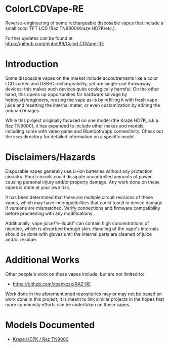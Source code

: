 # ColorLCDVape-RE
 Reverse-engineering of some rechargeable disposable vapes that include a small color TFT LCD (Raz TN9000/Kraze HD7K/etc.).
 
 Further updates can be found at https://github.com/ginbot86/ColorLCDVape-RE

# Introduction
Some disposable vapes on the market include accoutrements like a color LCD screen and USB-C rechargeability, yet are single-use throwaway devices; this makes such devices quite ecologically harmful. On the other hand, this opens up opportunities for hardware salvage by hobbyists/engineers, reusing the vape as-is by refilling it with fresh vape juice and resetting the internal meter, or even customization by editing the onboard images.

While this project originally focused on one model (the Kraze HD7K, a.k.a. Raz TN9000), it has expanded to include other makes and models, including some with video game and Bluetooth/app connectivity. Check out the `docs` directory for detailed information on a specific model.

# Disclaimers/Hazards

Disposable vapes generally use Li-ion batteries without any protection circuitry. Short circuits could dissipate uncontrolled amounts of power, causing personal injury and/or property damage. Any work done on these vapes is done at your own risk.

It has been determined that there are multiple circuit revisions of these vapes, which may have incompatibilities that could result in device damage if versions are mismatched. Verify connections and firmware compatibility before proceeding with any modifications.

Additionally, vape juice/"e-liquid" can contain high concentrations of nicotine, which is absorbed through skin. Handling of the vape's internals should be done with gloves until the internal parts are cleaned of juice and/or residue.

# Additional Works

Other people's work on these vapes include, but are not limited to:

 - https://github.com/xbenkozx/RAZ-RE

Work done in the aforementioned repositories may or may not be based on work done in this project; it is meant to link similar projects in the hopes that more community efforts can be undertaken on these vapes.

# Models Documented
 - [Kraze HD7K / Raz TN9000](docs/KrazeHD7K-RazTN9000.md)